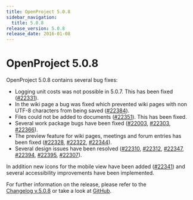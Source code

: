 ```yaml
---
title: OpenProject 5.0.8
sidebar_navigation:
  title: 5.0.8
release_version: 5.0.8
release_date: 2016-01-08
---
```


# OpenProject 5.0.8

OpenProject 5.0.8 contains several bug fixes:

  - Logging unit costs was not possible in 5.0.7. This has been fixed
    ([#22331](https://community.openproject.org/work_packages/22331)).
  - In the wiki page a bug was fixed which prevented wiki pages with non
    UTF-8 characters from being saved
    ([#22384](https://community.openproject.org/work_packages/22384)).
  - Files could not be added to documents
    ([#22351](https://community.openproject.org/work_packages/22351)).
    This has been fixed.
  - Several work package bugs have been fixed
    ([#22003](https://community.openproject.org/work_packages/22003),
    [#22303](https://community.openproject.org/work_packages/22303),
    [#22366](https://community.openproject.org/work_packages/22366)).
  - The preview feature for wiki pages, meetings and forum entries has
    been fixed
    ([#22328](https://community.openproject.org/work_packages/22328),
    [#22322](https://community.openproject.org/work_packages/22322),
    [#22344](https://community.openproject.org/work_packages/22344)).
  - Several design issues have been resolved
    ([#22310](https://community.openproject.org/work_packages/22310),
    [#22312](https://community.openproject.org/work_packages/22312),
    [#22347](https://community.openproject.org/work_packages/22347),
    [#22394](https://community.openproject.org/work_packages/22394),
    [#22395](https://community.openproject.org/work_packages/22395),
    [#22307](https://community.openproject.org/work_packages/22307)).

In addition new icons for the mobile view have been added
([#22341](https://community.openproject.org/work_packages/22341)) and
several accessibility improvements have been implemented.

For further information on the release, please refer to the  
[Changelog v.5.0.8](https://community.openproject.org/versions/786)
or take a look at
[GitHub](https://github.com/opf/openproject/tree/v5.0.8).
